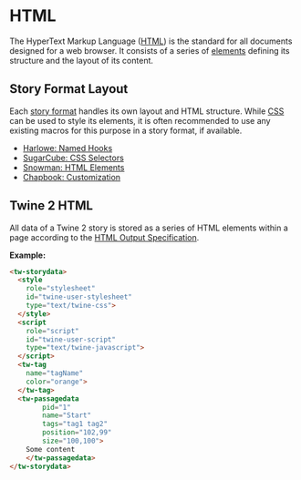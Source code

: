 # HTML

The HyperText Markup Language ([HTML](https://en.wikipedia.org/wiki/HTML)) is the standard for all documents designed for a web browser. It consists of a series of [elements](https://developer.mozilla.org/en-US/docs/Glossary/Element) defining its structure and the layout of its content.

## Story Format Layout

Each [story format](terms_storyformats.md) handles its own layout and HTML structure. While [CSS](terms_css.md) can be used to style its elements, it is often recommended to use any existing macros for this purpose in a story format, if available.

* [Harlowe: Named Hooks](https://twine2.neocities.org/#markup_named-hook)
* [SugarCube: CSS Selectors](https://www.motoslave.net/sugarcube/2/docs/#css-example-selectors)
* [Snowman: HTML Elements](https://videlais.github.io/snowman/#/2/htmlandcss/elements)
* [Chapbook: Customization](https://klembot.github.io/chapbook/guide/customization/)

## Twine 2 HTML

All data of a Twine 2 story is stored as a series of HTML elements within a page according to the [HTML Output Specification](https://github.com/iftechfoundation/twine-specs/blob/master/twine-2-htmloutput-spec.md).

**Example:**

```html
<tw-storydata>
  <style
    role="stylesheet"
    id="twine-user-stylesheet"
    type="text/twine-css">
  </style>
  <script
    role="script"
    id="twine-user-script"
    type="text/twine-javascript">
  </script>
  <tw-tag
    name="tagName"
    color="orange">
  </tw-tag>
  <tw-passagedata
        pid="1"
        name="Start"
        tags="tag1 tag2"
        position="102,99"
        size="100,100">
    Some content
    </tw-passagedata>
</tw-storydata>
```
